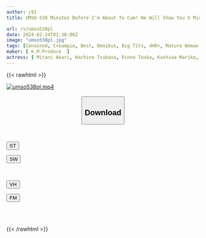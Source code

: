 ```yaml
---
author: j91
title: UMSO-538 Minutes Before I'm About To Cum! We Will Show You 5 Minutes Before The Launch Of 40 People! VOL.06

url: /v/umso538pl
date: 2024-02-24T01:30:00Z
image: "umso538pl.jpg"
tags: [Censored, Creampie, Best, Omnibus, Big Tits, 4HR+, Mature Woman	]
maker: [ K.M.Produce  ]
actress: [ Mitani Akari, Hachino Tsubasa, Rinne Touka, Kashiwa Mariko, Sanada Mizuki, Mineta Nanami, Kishiwa Mizu, Momoi Shizuka, Kikuchi Maya ,Ichinose Nodoka ]
---
```



{{< rawhtml >}}

<div class="video" data-videoid="PWqX6lLkADuLBX">
    <a href="javascript:;">
        <img src="/v/umso538pl/umso538pl.jpg" width="WIDTH" height="HEIGHT" alt="umso538pl.mp4" loading="lazy">
    </a>
</div>

<script type="text/javascript" src="https://j91.asia/asset/on-demand-st.js"></script>

<br>
  <link rel="stylesheet" href="https://j91.asia/asset/bs5.css">
  
  <center>
  <button class="btn btn-primary" type="button" data-bs-toggle="collapse" data-bs-target=".multi-collapse" aria-expanded="false" aria-controls="multiCollapseExample1 multiCollapseExample2"><h2>Download</h2></button></center>
</p>
<div class="row">
  <div class="col">
    <div class="collapse multi-collapse" id="multiCollapseExample1">
      <div class="card card-body">
	      	      <br>
<div class="buttons">  
<p><a href="https://streamtape.to/v/PWqX6lLkADuLBX" target="_blank"><button class="btn-hover color-3"><i class="fa fa-download"></i> ST</button></a></p>
<p><a href="https://cdnwish.com/nljhihj80o9m" target="_blank"><button class="btn-hover color-2"><i class="fa fa-download"></i> SW</button></a></p></div>
    </div>
  </div>
</div>
  <div class="col">
    <div class="collapse multi-collapse" id="multiCollapseExample2">
      <div class="card card-body">
	      <br>
<div class="buttons">
<p><a href="javascript:;"><button class="btn-hover color-9"><i class="fa fa-download"></i> VH</button></a></p>
<p><a href="javascript:;"><button class="btn-hover color-8"><i class="fa fa-download"></i> FM</button></a></p></div>
<br><br>
      </div>
    </div>
  </div>
</div>

{{< /rawhtml >}}